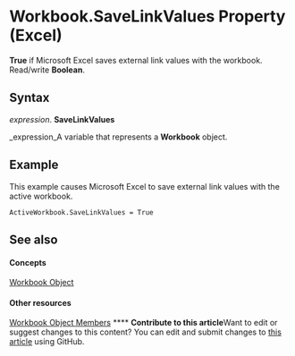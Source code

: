 
# Workbook.SaveLinkValues Property (Excel)

 **True** if Microsoft Excel saves external link values with the workbook. Read/write **Boolean**.


## Syntax

 _expression_. **SaveLinkValues**

 _expression_A variable that represents a  **Workbook** object.


## Example

This example causes Microsoft Excel to save external link values with the active workbook.


```
ActiveWorkbook.SaveLinkValues = True
```


## See also


#### Concepts


 [Workbook Object](8c00aa60-c974-eed3-0812-3c9625eb0d4c.md)
#### Other resources


 [Workbook Object Members](dce102a3-25de-3ff4-2ce5-bc56e08baca7.md)
****   **Contribute to this article**Want to edit or suggest changes to this content? You can edit and submit changes to  [this article](https://github.com/jhershey00/VBA_Excel_Test/OpenXMLCon/articles/ee69911f-5a4a-5c2b-c14a-cd562f3ba9f4.md) using GitHub.

